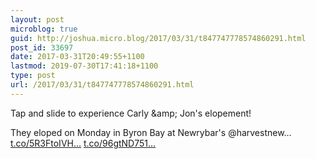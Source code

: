 ```yaml
---
layout: post
microblog: true
guid: http://joshua.micro.blog/2017/03/31/t847747778574860291.html
post_id: 33697
date: 2017-03-31T20:49:55+1100
lastmod: 2019-07-30T17:41:18+1100
type: post
url: /2017/03/31/t847747778574860291.html
---
```

Tap and slide to experience Carly &amp;amp; Jon's elopement!

They eloped on Monday in Byron Bay at Newrybar's @harvestnew… [t.co/5R3FtoIVH...](https://t.co/5R3FtoIVHe) [t.co/96gtND751...](https://t.co/96gtND751f)
